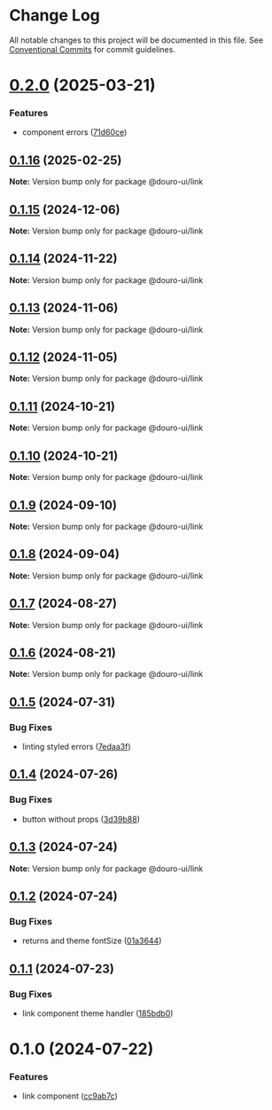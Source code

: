 # Change Log

All notable changes to this project will be documented in this file.
See [Conventional Commits](https://conventionalcommits.org) for commit guidelines.

# [0.2.0](https://github.com/Douro-ui/design-system/compare/@douro-ui/link@0.1.16...@douro-ui/link@0.2.0) (2025-03-21)

### Features

- component errors ([71d60ce](https://github.com/Douro-ui/design-system/commit/71d60ce528ca2298e385286f1537f025bdd127b5))

## [0.1.16](https://github.com/Douro-ui/design-system/compare/@douro-ui/link@0.1.15...@douro-ui/link@0.1.16) (2025-02-25)

**Note:** Version bump only for package @douro-ui/link

## [0.1.15](https://github.com/Douro-ui/design-system/compare/@douro-ui/link@0.1.14...@douro-ui/link@0.1.15) (2024-12-06)

**Note:** Version bump only for package @douro-ui/link

## [0.1.14](https://github.com/Douro-ui/design-system/compare/@douro-ui/link@0.1.13...@douro-ui/link@0.1.14) (2024-11-22)

**Note:** Version bump only for package @douro-ui/link

## [0.1.13](https://github.com/Douro-ui/design-system/compare/@douro-ui/link@0.1.12...@douro-ui/link@0.1.13) (2024-11-06)

**Note:** Version bump only for package @douro-ui/link

## [0.1.12](https://github.com/Douro-ui/design-system/compare/@douro-ui/link@0.1.11...@douro-ui/link@0.1.12) (2024-11-05)

**Note:** Version bump only for package @douro-ui/link

## [0.1.11](https://github.com/Douro-ui/design-system/compare/@douro-ui/link@0.1.10...@douro-ui/link@0.1.11) (2024-10-21)

**Note:** Version bump only for package @douro-ui/link

## [0.1.10](https://github.com/Douro-ui/design-system/compare/@douro-ui/link@0.1.9...@douro-ui/link@0.1.10) (2024-10-21)

**Note:** Version bump only for package @douro-ui/link

## [0.1.9](https://github.com/Douro-ui/design-system/compare/@douro-ui/link@0.1.8...@douro-ui/link@0.1.9) (2024-09-10)

**Note:** Version bump only for package @douro-ui/link

## [0.1.8](https://github.com/Douro-ui/design-system/compare/@douro-ui/link@0.1.7...@douro-ui/link@0.1.8) (2024-09-04)

**Note:** Version bump only for package @douro-ui/link

## [0.1.7](https://github.com/Douro-ui/design-system/compare/@douro-ui/link@0.1.6...@douro-ui/link@0.1.7) (2024-08-27)

**Note:** Version bump only for package @douro-ui/link

## [0.1.6](https://github.com/Douro-ui/design-system/compare/@douro-ui/link@0.1.5...@douro-ui/link@0.1.6) (2024-08-21)

**Note:** Version bump only for package @douro-ui/link

## [0.1.5](https://github.com/Douro-ui/design-system/compare/@douro-ui/link@0.1.4...@douro-ui/link@0.1.5) (2024-07-31)

### Bug Fixes

- linting styled errors ([7edaa3f](https://github.com/Douro-ui/design-system/commit/7edaa3fe0bd8a02399bdcb18c953c35c8dcb2612))

## [0.1.4](https://github.com/Douro-ui/design-system/compare/@douro-ui/link@0.1.3...@douro-ui/link@0.1.4) (2024-07-26)

### Bug Fixes

- button without props ([3d39b88](https://github.com/Douro-ui/design-system/commit/3d39b88e503031ec760da980bd5197a7d5b24417))

## [0.1.3](https://github.com/Douro-ui/design-system/compare/@douro-ui/link@0.1.2...@douro-ui/link@0.1.3) (2024-07-24)

**Note:** Version bump only for package @douro-ui/link

## [0.1.2](https://github.com/Douro-ui/design-system/compare/@douro-ui/link@0.1.1...@douro-ui/link@0.1.2) (2024-07-24)

### Bug Fixes

- returns and theme fontSize ([01a3644](https://github.com/Douro-ui/design-system/commit/01a364462c863f11ab529f1b75cb8878ae69ac25))

## [0.1.1](https://github.com/Douro-ui/design-system/compare/@douro-ui/link@0.1.0...@douro-ui/link@0.1.1) (2024-07-23)

### Bug Fixes

- link component theme handler ([185bdb0](https://github.com/Douro-ui/design-system/commit/185bdb0e0ba2aec88990fa7b9ebc6bec3b3ddd31))

# 0.1.0 (2024-07-22)

### Features

- link component ([cc9ab7c](https://github.com/Douro-ui/design-system/commit/cc9ab7ca4e978ddea70d467e880567c930be39b7))
